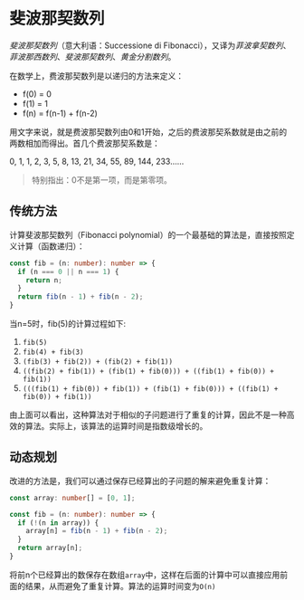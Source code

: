 # 斐波那契数列

*斐波那契数列*（意大利语：Successione di Fibonacci），又译为*菲波拿契数列*、*菲波那西数列*、*斐波那契数列*、*黄金分割数列*。

在数学上，费波那契数列是以递归的方法来定义：

- f(0) = 0
- f(1) = 1
- f(n) = f(n-1) + f(n-2)

用文字来说，就是费波那契数列由0和1开始，之后的费波那契系数就是由之前的两数相加而得出。首几个费波那契系数是：

0, 1, 1, 2, 3, 5, 8, 13, 21, 34, 55, 89, 144, 233……

> 特别指出：0不是第一项，而是第零项。

## 传统方法

计算斐波那契数列（Fibonacci polynomial）的一个最基础的算法是，直接按照定义计算（函数递归）：
```typescript
const fib = (n: number): number => {
  if (n === 0 || n === 1) {
    return n;
  }
  return fib(n - 1) + fib(n - 2);
}
```

当n=5时，fib(5)的计算过程如下:
1. `fib(5)`
2. `fib(4) + fib(3)`
3. `(fib(3) + fib(2)) + (fib(2) + fib(1))`
4. `((fib(2) + fib(1)) + (fib(1) + fib(0))) + ((fib(1) + fib(0)) + fib(1))`
5. `(((fib(1) + fib(0)) + fib(1)) + (fib(1) + fib(0))) + ((fib(1) + fib(0)) + fib(1))`

由上面可以看出，这种算法对于相似的子问题进行了重复的计算，因此不是一种高效的算法。实际上，该算法的运算时间是指数级增长的。 

## 动态规划

改进的方法是，我们可以通过保存已经算出的子问题的解来避免重复计算：

```typescript
const array: number[] = [0, 1];

const fib = (n: number): number => {
  if (!(n in array)) {
    array[n] = fib(n - 1) + fib(n - 2);
  }
  return array[n];
}
```

将前n个已经算出的数保存在数组`array`中，这样在后面的计算中可以直接应用前面的结果，从而避免了重复计算。算法的运算时间变为`O(n)`